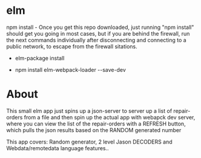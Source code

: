 # elm
npm install - Once you get this repo downloaded, just running "npm install" should get you going in most cases, but if you are behind the firewall, run the next commands individually after disconnecting and connecting to a public network, to escape from the firewall sitations.

- elm-package install

- npm install elm-webpack-loader --save-dev

# About

This small elm app just spins up a json-server to server up a list of repair-orders from a file and then spin up the actual app with webapck dev server, where you can view the list of the repair-orders with a REFRESH button, which pulls the json results based on the RANDOM generated number 

This app covers: Random generator, 2 level Jason DECODERS and Webdata/remotedata language features..
